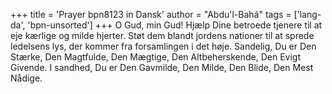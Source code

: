 +++
title = 'Prayer bpn8123 in Dansk'
author = "Abdu'l-Bahá"
tags = ['lang-da', 'bpn-unsorted']
+++
O Gud, min Gud! Hjælp Dine betroede tjenere til at eje kærlige og milde hjerter. Støt dem blandt jordens nationer til at sprede ledelsens lys, der kommer fra forsamlingen i det høje. Sandelig, Du er Den Stærke, Den Magtfulde, Den Mægtige, Den Altbeherskende, Den Evigt Givende. I sandhed, Du er Den Gavmilde, Den Milde, Den Blide, Den Mest Nådige.
